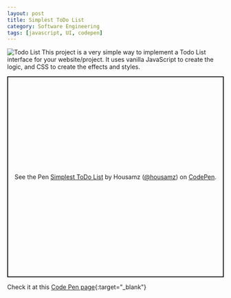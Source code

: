 ```yaml
---
layout: post
title: Simplest ToDo List
category: Software Engineering
tags: [javascript, UI, codepen]
---
```


![Todo List]({{site.images_url}}2019/11/todo-thumb.png)
This project is a very simple way to implement a Todo List interface for your website/project.
It uses vanilla JavaScript to create the logic, and CSS to create the effects and styles.

<p class="codepen" data-height="465" data-theme-id="default" data-default-tab="js,result" data-user="housamz" data-slug-hash="rrmeeE" style="height: 467px; box-sizing: border-box; display: flex; align-items: center; justify-content: center; border: 2px solid; margin: 1em 0; padding: 1em;" data-pen-title="Simplest ToDo List">
  <span>See the Pen <a href="https://codepen.io/housamz/pen/rrmeeE">
  Simplest ToDo List</a> by Housamz (<a href="https://codepen.io/housamz">@housamz</a>)
  on <a href="https://codepen.io">CodePen</a>.</span>
</p>
<script async src="https://static.codepen.io/assets/embed/ei.js"></script>
  
Check it at this [Code Pen page](https://codepen.io/housamz/pen/rrmeeE){:target="_blank"}